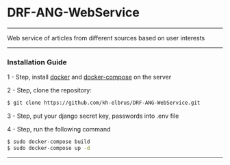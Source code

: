 # DRF-ANG-WebService
---

Web service of articles from different sources based on user interests

---

### Installation Guide

1 - Step, install [docker](https://docs.docker.com/engine/install/ubuntu/) and [docker-compose](https://docs.docker.com/compose/install/) on the server

2 - Step, clone the repository:
```bash
$ git clone https://github.com/kh-elbrus/DRF-ANG-WebService.git
```

3 - Step, put your django secret key, passwords into .env file

4 - Step, run the following command
```bash
$ sudo docker-compose build
$ sudo docker-compose up -d
```

---
